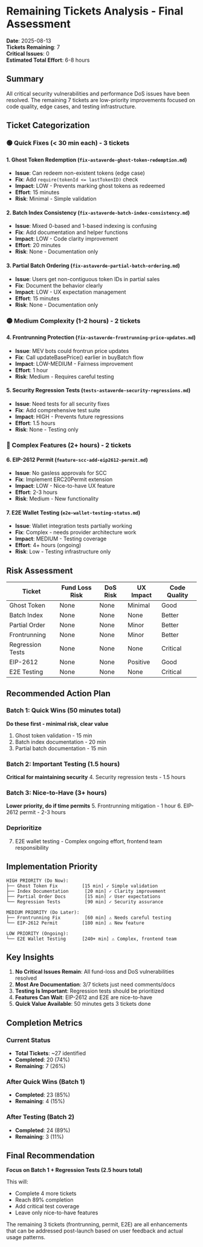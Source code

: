 # Remaining Tickets Analysis - Final Assessment

**Date**: 2025-08-13  
**Tickets Remaining**: 7  
**Critical Issues**: 0  
**Estimated Total Effort**: 6-8 hours

## Summary

All critical security vulnerabilities and performance DoS issues have been resolved. The remaining 7 tickets are low-priority improvements focused on code quality, edge cases, and testing infrastructure.

## Ticket Categorization

### 🟢 Quick Fixes (< 30 min each) - 3 tickets

#### 1. **Ghost Token Redemption** (`fix-astaverde-ghost-token-redemption.md`)

- **Issue**: Can redeem non-existent tokens (edge case)
- **Fix**: Add `require(tokenId <= lastTokenID)` check
- **Impact**: LOW - Prevents marking ghost tokens as redeemed
- **Effort**: 15 minutes
- **Risk**: Minimal - Simple validation

#### 2. **Batch Index Consistency** (`fix-astaverde-batch-index-consistency.md`)

- **Issue**: Mixed 0-based and 1-based indexing is confusing
- **Fix**: Add documentation and helper functions
- **Impact**: LOW - Code clarity improvement
- **Effort**: 20 minutes
- **Risk**: None - Documentation only

#### 3. **Partial Batch Ordering** (`fix-astaverde-partial-batch-ordering.md`)

- **Issue**: Users get non-contiguous token IDs in partial sales
- **Fix**: Document the behavior clearly
- **Impact**: LOW - UX expectation management
- **Effort**: 15 minutes
- **Risk**: None - Documentation only

### 🟡 Medium Complexity (1-2 hours) - 2 tickets

#### 4. **Frontrunning Protection** (`fix-astaverde-frontrunning-price-updates.md`)

- **Issue**: MEV bots could frontrun price updates
- **Fix**: Call updateBasePrice() earlier in buyBatch flow
- **Impact**: LOW-MEDIUM - Fairness improvement
- **Effort**: 1 hour
- **Risk**: Medium - Requires careful testing

#### 5. **Security Regression Tests** (`tests-astaverde-security-regressions.md`)

- **Issue**: Need tests for all security fixes
- **Fix**: Add comprehensive test suite
- **Impact**: HIGH - Prevents future regressions
- **Effort**: 1.5 hours
- **Risk**: None - Testing only

### 🔴 Complex Features (2+ hours) - 2 tickets

#### 6. **EIP-2612 Permit** (`feature-scc-add-eip2612-permit.md`)

- **Issue**: No gasless approvals for SCC
- **Fix**: Implement ERC20Permit extension
- **Impact**: LOW - Nice-to-have UX feature
- **Effort**: 2-3 hours
- **Risk**: Medium - New functionality

#### 7. **E2E Wallet Testing** (`e2e-wallet-testing-status.md`)

- **Issue**: Wallet integration tests partially working
- **Fix**: Complex - needs provider architecture work
- **Impact**: MEDIUM - Testing coverage
- **Effort**: 4+ hours (ongoing)
- **Risk**: Low - Testing infrastructure only

## Risk Assessment

| Ticket           | Fund Loss Risk | DoS Risk | UX Impact | Code Quality |
| ---------------- | -------------- | -------- | --------- | ------------ |
| Ghost Token      | None           | None     | Minimal   | Good         |
| Batch Index      | None           | None     | None      | Better       |
| Partial Order    | None           | None     | Minor     | Better       |
| Frontrunning     | None           | None     | Minor     | Better       |
| Regression Tests | None           | None     | None      | Critical     |
| EIP-2612         | None           | None     | Positive  | Good         |
| E2E Testing      | None           | None     | None      | Critical     |

## Recommended Action Plan

### Batch 1: Quick Wins (50 minutes total)

**Do these first - minimal risk, clear value**

1. Ghost token validation - 15 min
2. Batch index documentation - 20 min
3. Partial batch documentation - 15 min

### Batch 2: Important Testing (1.5 hours)

**Critical for maintaining security** 4. Security regression tests - 1.5 hours

### Batch 3: Nice-to-Have (3+ hours)

**Lower priority, do if time permits** 5. Frontrunning mitigation - 1 hour 6. EIP-2612 permit - 2-3 hours

### Deprioritize

7. E2E wallet testing - Complex ongoing effort, frontend team responsibility

## Implementation Priority

```
HIGH PRIORITY (Do Now):
├── Ghost Token Fix         [15 min] ✓ Simple validation
├── Index Documentation      [20 min] ✓ Clarity improvement
├── Partial Order Docs       [15 min] ✓ User expectations
└── Regression Tests         [90 min] ✓ Security assurance

MEDIUM PRIORITY (Do Later):
├── Frontrunning Fix         [60 min] ⚠️ Needs careful testing
└── EIP-2612 Permit         [180 min] ⚠️ New feature

LOW PRIORITY (Ongoing):
└── E2E Wallet Testing      [240+ min] ⚠️ Complex, frontend team

```

## Key Insights

1. **No Critical Issues Remain**: All fund-loss and DoS vulnerabilities resolved
2. **Most Are Documentation**: 3/7 tickets just need comments/docs
3. **Testing Is Important**: Regression tests should be prioritized
4. **Features Can Wait**: EIP-2612 and E2E are nice-to-have
5. **Quick Value Available**: 50 minutes gets 3 tickets done

## Completion Metrics

### Current Status

- **Total Tickets**: ~27 identified
- **Completed**: 20 (74%)
- **Remaining**: 7 (26%)

### After Quick Wins (Batch 1)

- **Completed**: 23 (85%)
- **Remaining**: 4 (15%)

### After Testing (Batch 2)

- **Completed**: 24 (89%)
- **Remaining**: 3 (11%)

## Final Recommendation

**Focus on Batch 1 + Regression Tests (2.5 hours total)**

This will:

- Complete 4 more tickets
- Reach 89% completion
- Add critical test coverage
- Leave only nice-to-have features

The remaining 3 tickets (frontrunning, permit, E2E) are all enhancements that can be addressed post-launch based on user feedback and actual usage patterns.
